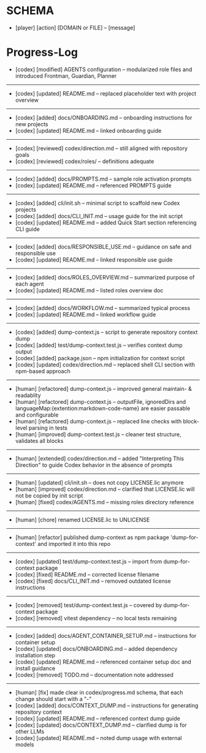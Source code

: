 # SCHEMA
- [player] [action] [DOMAIN or FILE] – [message]

# Progress-Log
- [codex] [modified] AGENTS configuration – modularized role files and introduced Frontman, Guardian, Planner
---
- [codex] [updated] README.md – replaced placeholder text with project overview
--- 
- [codex] [added] docs/ONBOARDING.md – onboarding instructions for new projects
- [codex] [updated] README.md – linked onboarding guide
---
- [codex] [reviewed] codex/direction.md – still aligned with repository goals
- [codex] [reviewed] codex/roles/ – definitions adequate
---
- [codex] [added] docs/PROMPTS.md – sample role activation prompts
- [codex] [updated] README.md – referenced PROMPTS guide
---
- [codex] [added] cli/init.sh – minimal script to scaffold new Codex projects
- [codex] [added] docs/CLI_INIT.md – usage guide for the init script
- [codex] [updated] README.md – added Quick Start section referencing CLI guide
---
- [codex] [added] docs/RESPONSIBLE_USE.md – guidance on safe and responsible use
- [codex] [updated] README.md – linked responsible use guide
---
- [codex] [added] docs/ROLES_OVERVIEW.md – summarized purpose of each agent
- [codex] [updated] README.md – listed roles overview doc
---
- [codex] [added] docs/WORKFLOW.md – summarized typical process
- [codex] [updated] README.md – linked workflow guide
---
- [codex] [added] dump-context.js – script to generate repository context dump
- [codex] [added] test/dump-context.test.js – verifies context dump output
- [codex] [added] package.json – npm initialization for context script
- [codex] [updated] codex/direction.md – replaced shell CLI section with npm-based approach
---
- [human] [refactored] dump-context.js – improved general maintain- & readablity
- [human] [refactored] dump-context.js – outputFile, ignoredDirs and languageMap:{extention:markdown-code-name} are easier passable and configurable
- [human] [refactored] dump-context.js – replaced line checks with block-level parsing in tests 
- [human] [improved] dump-context.test.js – cleaner test structure, validates all blocks
---
- [human] [extended] codex/direction.md – added "Interpreting This Direction" to guide Codex behavior in the absence of prompts
---
- [human] [updated] cli/init.sh – does not copy LICENSE.lic anymore  
- [human] [improved] codex/direction.md – clarified that LICENSE.lic will not be copied by init script
- [human] [fixed] codex/AGENTS.md – missing roles directory reference  
---
- [human] [chore] renamed LICENSE.lic to UNLICENSE
---
- [human] [refactor] published dump-context as npm package 'dump-for-context' and imported it into this repo
---
- [codex] [updated] test/dump-context.test.js – import from dump-for-context package
- [codex] [fixed] README.md – corrected license filename
- [codex] [fixed] docs/CLI_INIT.md – removed outdated license instructions
---
- [codex] [removed] test/dump-context.test.js – covered by dump-for-context package
- [codex] [removed] vitest dependency – no local tests remaining
---
- [codex] [added] docs/AGENT_CONTAINER_SETUP.md – instructions for container setup
- [codex] [updated] docs/ONBOARDING.md – added dependency installation step
- [codex] [updated] README.md – referenced container setup doc and install guidance
- [codex] [removed] TODO.md – documentation note addressed
---
- [human] [fix] made clear in codex/progress.md schema, that each change should start with a "-"
- [codex] [added] docs/CONTEXT_DUMP.md – instructions for generating repository context
- [codex] [updated] README.md – referenced context dump guide
- [codex] [updated] docs/CONTEXT_DUMP.md – clarified dump is for other LLMs
- [codex] [updated] README.md – noted dump usage with external models

